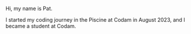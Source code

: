 Hi, my name is Pat.

I started my coding journey in the Piscine at Codam in August 2023, and I became a student at Codam.
